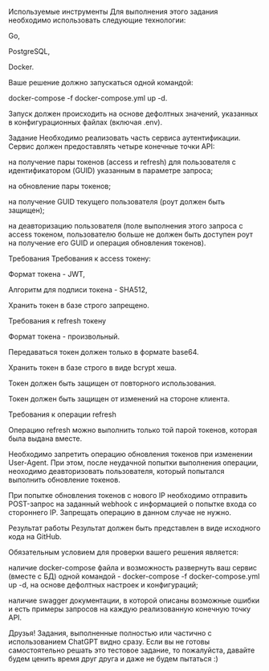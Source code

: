 Используемые инструменты
Для выполнения этого задания необходимо использовать следующие технологии:

Go,

PostgreSQL,

Docker.



Ваше решение должно запускаться одной командой:

 docker-compose -f docker-compose.yml up -d.

Запуск должен происходить на основе дефолтных значений, указанных в конфигурационных файлах (включая .env).





Задание
Необходимо реализовать часть сервиса аутентификации. Сервис должен предоставлять четыре конечные точки API:

на получение пары токенов (access и refresh) для пользователя с идентификатором (GUID) указанным в параметре запроса;

на обновление пары токенов;

на получение GUID текущего пользователя (роут должен быть защищен);

на деавторизацию пользователя (поле выполнения этого запроса с access токеном, пользователю больше не должен быть доступен роут на получение его GUID и операция обновления токенов).





Требования
Требования к access токену:

Формат токена - JWT,

Алгоритм для подписи токена - SHA512,

Хранить токен в базе строго запрещено.



Требования к refresh токену

Формат токена - произвольный.

Передаваться токен должен только в формате base64.

Хранить токен в базе строго в виде bcrypt хеша.

Токен должен быть защищен от повторного использования.

Токен должен быть защищен от изменений на стороне клиента.

Требования к операции refresh

Операцию refresh можно выполнить только той парой токенов, которая была выдана вместе.

Необходимо запретить операцию обновления токенов при изменении User-Agent. При этом, после неудачной попытки выполнения операции, неоходимо деавторизовать пользователя, который попытался выполнить обновление токенов.

При попытке обновления токенов с нового IP необходимо отправить POST-запрос на заданный webhook с информацией о попытке входа со стороннего IP. Запрещать операцию в данном случае не нужно.





Результат работы
Результат должен быть представлен в виде исходного кода на GitHub. 

Обязательным условием для проверки вашего решения является:

наличие docker-compose файла и возможность развернуть ваш сервис (вместе с БД) одной командой - docker-compose -f docker-compose.yml up -d, на основе дефолтных настроек и конфигураций;

наличие swagger документации, в которой описаны возможные ошибки и есть примеры запросов на каждую реализованную конечную точку API.



Друзья! Задания, выполненные полностью или частично с использованием СhatGPT видно сразу. Если вы не готовы самостоятельно решать это тестовое задание, то пожалуйста, давайте будем ценить время друг друга и даже не будем пытаться :)





